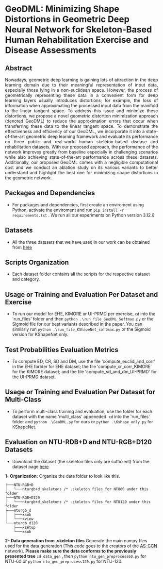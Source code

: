 # **GeoDML: Minimizing Shape Distortions in Geometric Deep Neural Network for Skeleton-Based Human Rehabilitation Exercise and Disease Assessments** 

## Abstract
<div style="text-align: justify"> 
Nowadays, geometric deep learning is gaining lots of attraction in the deep learning domain due to their meaningful representation of input data, especially those lying in a non-euclidean space. However, the process of geometrically representing these data in a convenient form for deep learning layers usually introduces distortions; for example, the loss of information when approximating the processed input data from the manifold to the linear tangent space. To address this issue and minimize these distortions, we propose a novel geometric distortion minimization approach (denoted GeoDML) to reduce the approximation errors that occur when transferring these data to the linear tangent space. To demonstrate the effectiveness and efficiency of our GeoDML, we incorporate it into a state-of-the-art geometric deep learning framework and evaluate its performance on three public and real-world human skeleton-based disease and rehabilitation datasets. With our proposed approach, the performance of the network improves greatly from baseline especially in challenging scenarios while also achieving state-of-the-art performance across these datasets. Additionally, our proposed GeoDML comes with a negligible computational cost and we conduct an ablation study on its various variants to better understand and highlight the best one for minimizing shape distortions in the geometric network.
</div>

## Packages and Dependencies
- For packages and dependencies, first create an enviroment using Python, activate the enviroment and run `pip install -r requirements.txt` . We run all our experiments on Python version 3.12.6

## Datasets
- All the three datasets that we have used in our work can be obtained from [here](https://github.com/bruceyo/EGCN/tree/master) 

## Scripts Organization
- Each dataset folder contains all the scripts for the respective dataset and category.

## Usage or Training and Evaluation Per Dataset and Exercise 
- To run our model for EHE, KIMORE or UI-PRMD per exercise, `cd` into the 'run_files' folder and then  `python .\run_file_GeoDML_Softmax.py` or the Sigmoid file for our best variants described in the paper. You can similarly run `python .\run_file_KShapeNet_softmax.py` or the Sigmoid version for KShapeNet only.
  
## Test Probabilities Evaluation Metrics
- To compute ED, CR, SD and DM, use the file 'compute_euclid_and_corr' in the EHE forlder for EHE dataset; the file 'compute_cr_corr_KIMORE' for the KIMORE dataset; and the file 'compute_sd_and_dm_UI-PRMD' for the UI-PRMD dataset.

## Usage or Training and Evaluation Per Dataset for Multi-Class
- To perform multi-class training and evaluation, use the folder for each dataset with the name 'multi_class' appeneded. `cd` into the 'run_files' folder and `python .\GeoDML.py` for ours or `python .\Kshape_only.py` for KShapeNet. 

## Evaluation on NTU-RDB+D and NTU-RGB+D120 Datasets
- Download the dataset (the skeleton files only are sufficient) from the dataset page [here](https://rose1.ntu.edu.sg/dataset/actionRecognition/)

**1- Organization:**
Organize the data folder to look like this.

	├───NTU-RGB+D
	│   └───nturgb+d_skeletons /* .skeleton files for NTU60 under this folder
	├───NTU-RGB+D120
	│   └───nturgb+d_skeletons /* .skeleton files for NTU120 under this folder
	├───nturgb_d
	│   ├───xsub
	│   └───xview
	└───nturgb_d120
		├───xsetup
		└───xsub
  
**2- Data generation from .skeleton files**
Generate the main numpy files used for the data generation (This code goes to the creators of the [AS-GCN](https://github.com/limaosen0/AS-GCN) network). **Please make sure the data conforms to the previously presented tree**
`cd data_gen` , then `python ntu_gen_preprocess60.py` for NTU-60 or `python ntu_gen_preprocess120.py` for NTU-120. 
    
